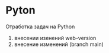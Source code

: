 # Pyton
Отработка задач на Python

1. внесении изенений web-version
2. внесение изменений (branch main)
